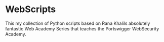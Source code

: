 # WebScripts

This my collection of Python scripts based on Rana Khalils absolutely fantastic Web Academy Series that teaches the Portswigger WebSecurity Academy.

